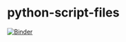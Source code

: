 # python-script-files
[![Binder](https://mybinder.org/badge_logo.svg)](https://mybinder.org/v2/gh/AnuRuwan/script-files/HEAD)